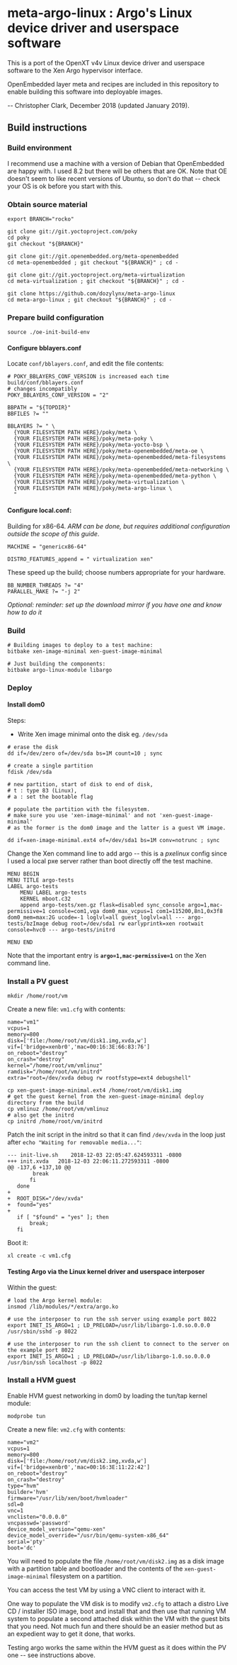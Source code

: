 # meta-argo-linux : Argo's Linux device driver and userspace software

This is a port of the OpenXT v4v Linux device driver and userspace software to the Xen Argo hypervisor interface.

OpenEmbedded layer meta and recipes are included in this repository to enable building this software into deployable images.

-- Christopher Clark, December 2018 (updated January 2019).

## Build instructions


### Build environment

I recommend use a machine with a version of Debian that OpenEmbedded are happy with. I used 8.2 but there will be others that are OK. Note that OE doesn't seem to like recent versions of Ubuntu, so don't do that -- check your OS is ok before you start with this.

### Obtain source material

```
export BRANCH="rocko"

git clone git://git.yoctoproject.com/poky
cd poky
git checkout "${BRANCH}"

git clone git://git.openembedded.org/meta-openembedded
cd meta-openembedded ; git checkout "${BRANCH}" ; cd -

git clone git://git.yoctoproject.org/meta-virtualization
cd meta-virtualization ; git checkout "${BRANCH}" ; cd -

git clone https://github.com/dozylynx/meta-argo-linux
cd meta-argo-linux ; git checkout "${BRANCH}" ; cd -
```

### Prepare build configuration
```
source ./oe-init-build-env
```

#### Configure bblayers.conf

Locate `conf/bblayers.conf`, and edit the file contents:
```
# POKY_BBLAYERS_CONF_VERSION is increased each time build/conf/bblayers.conf
# changes incompatibly
POKY_BBLAYERS_CONF_VERSION = "2"

BBPATH = "${TOPDIR}"
BBFILES ?= ""

BBLAYERS ?= " \
  {YOUR FILESYSTEM PATH HERE}/poky/meta \
  {YOUR FILESYSTEM PATH HERE}/poky/meta-poky \
  {YOUR FILESYSTEM PATH HERE}/poky/meta-yocto-bsp \
  {YOUR FILESYSTEM PATH HERE}/poky/meta-openembedded/meta-oe \
  {YOUR FILESYSTEM PATH HERE}/poky/meta-openembedded/meta-filesystems \
  {YOUR FILESYSTEM PATH HERE}/poky/meta-openembedded/meta-networking \
  {YOUR FILESYSTEM PATH HERE}/poky/meta-openembedded/meta-python \
  {YOUR FILESYSTEM PATH HERE}/poky/meta-virtualization \
  {YOUR FILESYSTEM PATH HERE}/poky/meta-argo-linux \
  "
```

#### Configure local.conf:

Building for x86-64. *ARM can be done, but requires additional configuration outside the scope of this guide*.

```
MACHINE = "genericx86-64"

DISTRO_FEATURES_append = " virtualization xen"
```

These speed up the build; choose numbers appropriate for your hardware.

```
BB_NUMBER_THREADS ?= "4"
PARALLEL_MAKE ?= "-j 2"
```

*Optional: reminder: set up the download mirror if you have one and know how to do it*


### Build

```
# Building images to deploy to a test machine:
bitbake xen-image-minimal xen-guest-image-minimal

# Just building the components:
bitbake argo-linux-module libargo
```

### Deploy

#### Install dom0
Steps:

 * Write Xen image minimal onto the disk eg. `/dev/sda`

```
# erase the disk
dd if=/dev/zero of=/dev/sda bs=1M count=10 ; sync

# create a single partition
fdisk /dev/sda

# new partition, start of disk to end of disk,
# t : type 83 (Linux),
# a : set the bootable flag

# populate the partition with the filesystem.
# make sure you use 'xen-image-minimal' and not 'xen-guest-image-minimal'
# as the former is the dom0 image and the latter is a guest VM image.

dd if=xen-image-minimal.ext4 of=/dev/sda1 bs=1M conv=notrunc ; sync

```

Change the Xen command line to add argo -- this is a *pxelinux* config since I used a local pxe server rather than boot directly off the test machine.

```
MENU BEGIN
MENU TITLE argo-tests
LABEL argo-tests
    MENU LABEL argo-tests
    KERNEL mboot.c32
    append argo-tests/xen.gz flask=disabled sync_console argo=1,mac-permissive=1 console=com1,vga dom0_max_vcpus=1 com1=115200,8n1,0x3f8 dom0_mem=max:2G ucode=-1 loglvl=all guest_loglvl=all --- argo-tests/bzImage debug root=/dev/sda1 rw earlyprintk=xen rootwait console=hvc0 --- argo-tests/initrd

MENU END

```

Note that the important entry is **`argo=1,mac-permissive=1`** on the Xen command line.

### Install a PV guest

```
mkdir /home/root/vm
```
Create a new file: `vm1.cfg` with contents:

```
name="vm1"
vcpus=1
memory=800
disk=['file:/home/root/vm/disk1.img,xvda,w']
vif=['bridge=xenbr0','mac=00:16:3E:66:83:76']
on_reboot="destroy"
on_crash="destroy"
kernel="/home/root/vm/vmlinuz"
ramdisk="/home/root/vm/initrd"
extra="root=/dev/xvda debug rw rootfstype=ext4 debugshell"
```

```
cp xen-guest-image-minimal.ext4 /home/root/vm/disk1.img
# get the guest kernel from the xen-guest-image-minimal deploy directory from the build
cp vmlinuz /home/root/vm/vmlinuz
# also get the initrd
cp initrd /home/root/vm/initrd
```

Patch the init script in the initrd so that it can find `/dev/xvda`
in the loop just after `echo "Waiting for removable media..."`:

```
--- init-live.sh    2018-12-03 22:05:47.624593311 -0800
+++ init.xvda   2018-12-03 22:06:11.272593311 -0800
@@ -137,6 +137,10 @@
        break   
       fi
   done
+
+  ROOT_DISK="/dev/xvda"
+  found="yes"
+
   if [ "$found" = "yes" ]; then
       break;
   fi
```

Boot it:
```
xl create -c vm1.cfg
```

#### Testing Argo via the Linux kernel driver and userspace interposer

Within the guest:
```
# load the Argo kernel module:
insmod /lib/modules/*/extra/argo.ko

# use the interposer to run the ssh server using example port 8022
export INET_IS_ARGO=1 ; LD_PRELOAD=/usr/lib/libargo-1.0.so.0.0.0 /usr/sbin/sshd -p 8022

# use the interposer to run the ssh client to connect to the server on the example port 8022
export INET_IS_ARGO=1 ; LD_PRELOAD=/usr/lib/libargo-1.0.so.0.0.0 /usr/bin/ssh localhost -p 8022
```

### Install a HVM guest

Enable HVM guest networking in dom0 by loading the tun/tap kernel module:
```
modprobe tun
```

Create a new file: `vm2.cfg` with contents:
```
name="vm2"
vcpus=1
memory=800
disk=['file:/home/root/vm/disk2.img,xvda,w']
vif=['bridge=xenbr0','mac=00:16:3E:11:22:42']
on_reboot="destroy"
on_crash="destroy"
type="hvm"
builder='hvm'
firmware="/usr/lib/xen/boot/hvmloader"
sdl=0
vnc=1
vnclisten="0.0.0.0"
vncpasswd='password'
device_model_version="qemu-xen"
device_model_override="/usr/bin/qemu-system-x86_64"
serial='pty'
boot='dc'
```

You will need to populate the file `/home/root/vm/disk2.img` as a disk image with a partition table and bootloader and the contents of the `xen-guest-image-minimal` filesystem on a partition.

You can access the test VM by using a VNC client to interact with it.

One way to populate the VM disk is to modify `vm2.cfg` to attach a distro Live CD / installer ISO image, boot and install that and then use that running VM system to populate a second attached disk within the VM with the guest bits that you need. Not much fun and there should be an easier method but as an expedient way to get it done, that works.

Testing argo works the same within the HVM guest as it does within the PV one -- see instructions above.
